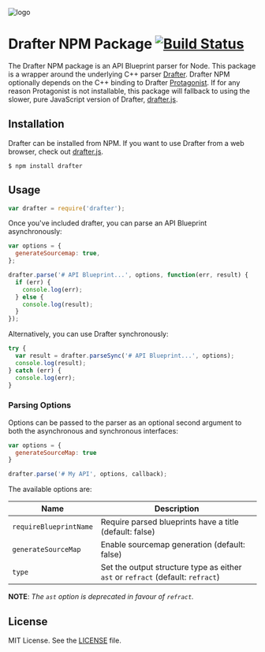![logo](https://raw.github.com/apiaryio/api-blueprint/master/assets/logo_apiblueprint.png)

# Drafter NPM Package [![Build Status](https://travis-ci.org/apiaryio/drafter-npm.svg?branch=master)](https://travis-ci.org/apiaryio/drafter-npm)

The Drafter NPM package is an API Blueprint parser for Node. This package is a
wrapper around the underlying C++ parser
[Drafter](https://github.com/apiaryio/drafter). Drafter NPM optionally depends
on the C++ binding to Drafter
[Protagonist](https://github.com/apiaryio/protagonist). If for any reason
Protagonist is not installable, this package will fallback to using the slower,
pure JavaScript version of Drafter,
[drafter.js](https://github.com/apiaryio/drafter.js).

## Installation

Drafter can be installed from NPM. If you want to use Drafter from a web
browser, check out [drafter.js](https://github.com/apiaryio/drafter.js).

```shell
$ npm install drafter
```

## Usage

```js
var drafter = require('drafter');
```

Once you've included drafter, you can parse an API Blueprint asynchronously:

```js
var options = {
  generateSourcemap: true,
};

drafter.parse('# API Blueprint...', options, function(err, result) {
  if (err) {
    console.log(err);
  } else {
    console.log(result);
  }
});
```

Alternatively, you can use Drafter synchronously:

```js
try {
  var result = drafter.parseSync('# API Blueprint...', options);
  console.log(result);
} catch (err) {
  console.log(err);
}
```

### Parsing Options

Options can be passed to the parser as an optional second argument to both the
asynchronous and synchronous interfaces:

```js
var options = {
  generateSourceMap: true
}

drafter.parse('# My API', options, callback);
```

The available options are:

Name                   | Description
---------------------- | ----------------------------------------------------------
`requireBlueprintName` | Require parsed blueprints have a title (default: false)
`generateSourceMap`    | Enable sourcemap generation (default: false)
`type`                 | Set the output structure type as either `ast` or `refract` (default: `refract`)

**NOTE**: *The `ast` option is deprecated in favour of `refract`.*

## License

MIT License. See the [LICENSE](LICENSE) file.
